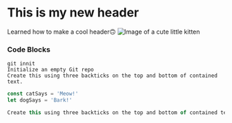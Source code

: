 # This is my new header
Learned how to make a cool header🙃
![Image of a cute little kitten](https://github.com/user-attachments/assets/913c603c-29c7-45ff-889d-41b8dbb96e64)

### Code Blocks
```
git innit
Initialize an empty Git repo
Create this using three backticks on the top and bottom of contained text.
```

``` javascript
const catSays = 'Meow!'
let dogSays = 'Bark!'

Create this using three backticks on the top and bottom of contained text and specifying the language.
```
